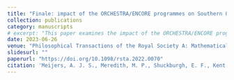 ```yaml
---
title: "Finale: impact of the ORCHESTRA/ENCORE programmes on Southern Ocean heat and carbon understanding"  
collection: publications  
category: manuscripts   
# excerpt: "This paper examines the impact of the ORCHESTRA/ENCORE programmes on the understanding of Southern Ocean heat and carbon dynamics."  
date: 2023-06-26  
venue: "Philosophical Transactions of the Royal Society A: Mathematical, Physical and Engineering Sciences"  
slidesurl: ""  
paperurl: "https://doi.org/10.1098/rsta.2022.0070"  
citation: 'Meijers, A. J. S., Meredith, M. P., Shuckburgh, E. F., Kent, E. C., Munday, D. R., Firing, Y. L., King, B., Smyth, T. J., Leng, M. J., Nurser, A. J. G., Hewitt, H. T., Abrahamsen, E. P., Weiss, A., Yang, M., Bell, T. G., Brearley, J. A., Boland, E. J. D., Jones, D. C., Josey, S. A., Owen, R. P., Grist, J. P., Blaker, A. T., Biri, S., Yelland, M. J., Pimm, C., Zhou, S., Harle, J., & Cornes, R. C. (2023). "Finale: impact of the ORCHESTRA/ENCORE programmes on Southern Ocean heat and carbon understanding." <i>Philosophical Transactions of the Royal Society A: Mathematical, Physical and Engineering Sciences</i>, 381(2249), 20220070. <a href="https://doi.org/10.1098/rsta.2022.0070">https://doi.org/10.1098/rsta.2022.0070</a>'  
---
```

